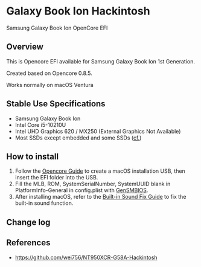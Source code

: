 # Galaxy Book Ion Hackintosh
Samsung Galaxy Book Ion OpenCore EFI

## Overview
This is Opencore EFI available for Samsung Galaxy Book Ion 1st Generation.

Created based on Opencore 0.8.5.

Works normally on macOS Ventura

## Stable Use Specifications
- Samsung Galaxy Book Ion
- Intel Core i5-10210U
- Intel UHD Graphics 620 / MX250 (External Graphics Not Available)
- Most SSDs except embedded and some SSDs ([cf.](https://dortania.github.io/Anti-Hackintosh-Buyers-Guide/Storage.html))

## How to install
1. Follow the [Opencore Guide](https://dortania.github.io/OpenCore-Install-Guide/installer-guide/winblows-install.html) to create a macOS installation USB, then insert the EFI folder into the USB.
2. Fill the MLB, ROM, SystemSerialNumber, SystemUUID blank in PlatformInfo-General in config.plist with [GenSMBIOS](https://github.com/corpnewt/GenSMBIOS).
3. After installing macOS, refer to the [Built-in Sound Fix Guide](./Audio%20patch) to fix the built-in sound function.

## Change log


## References
- https://github.com/wei756/NT950XCR-G58A-Hackintosh
